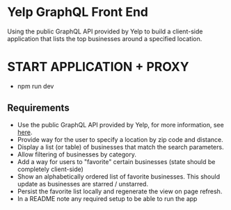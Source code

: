 # Yelp GraphQL Front End

Using the public GraphQL API provided by Yelp to
build a client-side application that lists the top businesses around a specified location.

# START APPLICATION + PROXY

- npm run dev

## Requirements

- Use the public GraphQL API provided by Yelp, for more information, see [here](https://www.yelp.com/developers/graphql/guides/intro).
- Provide way for the user to specify a location by zip code and distance.
- Display a list (or table) of businesses that match the search parameters.
- Allow filtering of businesses by category.
- Add a way for users to "favorite" certain businesses (state should be completely client-side)
- Show an alphabetically ordered list of favorite businesses. This should update as businesses are starred / unstarred.
- Persist the favorite list locally and regenerate the view on page refresh.
- In a README note any required setup to be able to run the app
